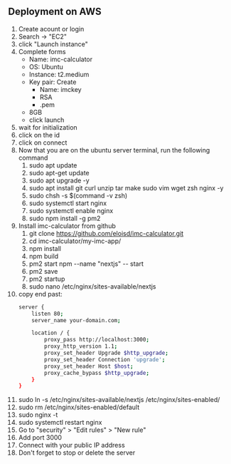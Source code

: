 ## Deployment on AWS

1. Create acount or login
2. Search -> "EC2"
3. click "Launch instance"
4. Complete forms
    * Name: imc-calculator
    * OS: Ubuntu
    * Instance: t2.medium
    * Key pair: Create
        * Name: imckey
        * RSA
        * .pem
    * 8GB
    * click launch
5. wait for initialization
6. click on the id
7. click on connect
8. Now that you are on the ubuntu server terminal, run the following command
    1. sudo apt update
    2. sudo apt-get update
    3. sudo apt upgrade -y
    4. sudo apt install git curl unzip tar make sudo vim wget zsh nginx -y
    5. sudo chsh -s $(command -v zsh)
    6. sudo systemctl start nginx
    7. sudo systemctl enable nginx
    8. sudo npm install -g pm2
9. Install imc-calculator from github
    1. git clone https://github.com/eloisd/imc-calculator.git
    2. cd imc-calculator/my-imc-app/
    3. npm install
    4. npm build
    5. pm2 start npm --name "nextjs" -- start
    6. pm2 save
    7. pm2 startup
    8. sudo nano /etc/nginx/sites-available/nextjs
10. copy end past:
    ```bash
    server {
        listen 80;
        server_name your-domain.com;

        location / {
            proxy_pass http://localhost:3000;
            proxy_http_version 1.1;
            proxy_set_header Upgrade $http_upgrade;
            proxy_set_header Connection 'upgrade';
            proxy_set_header Host $host;
            proxy_cache_bypass $http_upgrade;
        }
    }
    ```
11. sudo ln -s /etc/nginx/sites-available/nextjs /etc/nginx/sites-enabled/
12. sudo rm /etc/nginx/sites-enabled/default
13. sudo nginx -t
14. sudo systemctl restart nginx
15. Go to "security" > "Edit rules" > "New rule"
16. Add port 3000
17. Connect with your public IP address
18. Don't forget to stop or delete the server